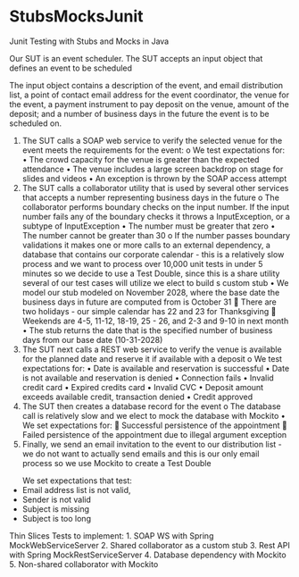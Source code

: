 # StubsMocksJunit
Junit Testing with Stubs and Mocks in Java

Our SUT is an event scheduler. 
The SUT accepts an input object that defines an event to be scheduled
 
The input object contains a description of the event, and email distribution list, a point of contact email address for the event coordinator, the venue for the event, a payment instrument to pay deposit on the venue, amount of the deposit; and a number of business days in the future the event is to be scheduled on.
 
1.	The SUT calls a SOAP web service to verify the selected venue for the event meets the requirements for the event:
o	We test expectations for:
•	The crowd capacity for the venue is greater than the expected attendance
•	The venue includes a large screen backdrop on stage for slides and videos
•	An exception is thrown by the SOAP access attempt
2.	The SUT calls a collaborator utility that is used by several other services that accepts a number representing business days in the future
o	The collaborator performs boundary checks on the input number. If the input number fails any of the boundary checks it throws a InputException, or a subtype of InputException
•	The number must be greater that zero
•	The number cannot be greater than 30
o	If the number passes boundary validations it makes one or more calls to an external dependency, a database that contains our corporate calendar - this is a relatively slow process and we want to process over 10,000 unit tests in under 5 minutes so we decide to use a Test Double, since this is a share utility several of our test cases will utilize we elect to build s custom stub
•	We model our stub modeled on November 2028, where the base date the business days in future are computed from is October 31
	There are two holidays - our simple calendar has 22 and 23 for Thanksgiving
	Weekends are 4-5, 11-12, 18-19, 25 - 26, and 2-3 and 9-10 in next month
•	The stub returns the date that is the specified number of business days from our base date (10-31-2028)
3.	The SUT next calls a REST web service to verify the venue is available for the planned date and reserve it if available with a deposit
o	We test expectations for:
•	Date is available and reservation is successful
•	Date is not available and reservation is denied
•	Connection fails
•	Invalid credit card
•	Expired credits card
•	Invalid CVC
•	Deposit amount exceeds available credit, transaction denied
•	Credit approved
4.	The SUT then creates a database record for the event 
o	The database call is relatively slow and we elect to mock the database with Mockito
•	We set expectations for: 
	Successful persistence of the appointment
	Failed persistence of the appointment due to illegal argument exception
5.	Finally, we send an email invitation to the event to our distribution list - we do not want to actually send emails and this is our only email process so we use Mockito to create a Test Double  
<ul>	We set expectations that test:
<li>	Email address list is not valid,
<li>	Sender is not valid
<li>	Subject is missing
<li>	Subject is too long
</ul>
Thin Slices Tests to implement:
1.	SOAP WS with Spring MockWebServiceServer
2.	Shared collaborator as a custom stub
3.	Rest API with Spring MockRestServiceServer
4.	Database dependency with Mockito
5.	Non-shared collaborator with Mockito
